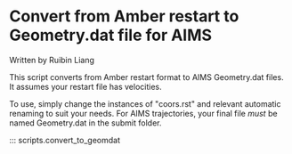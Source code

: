 # Convert from Amber restart to Geometry.dat file for AIMS

Written by Ruibin Liang

This script converts from Amber restart format to AIMS Geometry.dat files. It assumes your restart file has velocities.

To use, simply change the instances of "coors.rst" and relevant automatic renaming to suit your needs. For AIMS trajectories, your final file _must_ be named Geometry.dat in the submit folder.

::: scripts.convert_to_geomdat
